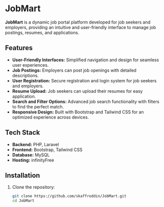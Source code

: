 # JobMart  

**JobMart** is a dynamic job portal platform developed for job seekers and employers, providing an intuitive and user-friendly interface to manage job postings, resumes, and applications.

## Features  

- **User-Friendly Interfaces:** Simplified navigation and design for seamless user experiences.  
- **Job Postings:** Employers can post job openings with detailed descriptions.  
- **User Registration:** Secure registration and login system for job seekers and employers.  
- **Resume Upload:** Job seekers can upload their resumes for easy application.  
- **Search and Filter Options:** Advanced job search functionality with filters to find the perfect match.  
- **Responsive Design:** Built with Bootstrap and Tailwind CSS for an optimized experience across devices.  

## Tech Stack  

- **Backend:** PHP, Laravel  
- **Frontend:** Bootstrap, Tailwind CSS  
- **Database:** MySQL  
- **Hosting:** infinityFree  

## Installation  

1. Clone the repository:  
   ```bash
   git clone https://github.com/skaffroddin/JobMart.git
   cd JobMart
